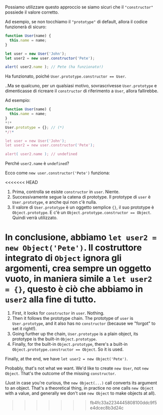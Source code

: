 Possiamo utilizzare questo approccio se siamo sicuri che il `"constructor"` possiede il valore corretto.

Ad esempio, se non tocchiamo il `"prototype"` di default, allora il codice funzionerà di sicuro:

```js run
function User(name) {
  this.name = name;
}

let user = new User('John');
let user2 = new user.constructor('Pete');

alert( user2.name ); // Pete (ha funzionato!)
```

Ha funzionato, poiché `User.prototype.constructor == User`.

..Ma se qualcuno, per un qualsiasi motivo, sovrascrivesse `User.prototype` e dimenticasse di ricreare il `constructor` di riferimento a `User`,  allora fallirebbe.

Ad esempio:

```js run
function User(name) {
  this.name = name;
}
*!*
User.prototype = {}; // (*)
*/!*

let user = new User('John');
let user2 = new user.constructor('Pete');

alert( user2.name ); // undefined
```

Perché `user2.name` è `undefined`?

Ecco come `new user.constructor('Pete')` funziona:

<<<<<<< HEAD
1. Prima, controlla se esiste `constructor` in `user`. Niente.
2. Successivamente segue la catena di prototype. Il prototype di `user` è `User.prototype`, e anche qui non c'è nulla.
3. Il valore di `User.prototype` è un oggetto semplice `{}`, il suo prototype è `Object.prototype`. E c'è un `Object.prototype.constructor == Object`. Quindi verrà utilizzato.

In conclusione, abbiamo `let user2 = new Object('Pete')`. Il costruttore integrato di `Object` ignora gli argomenti, crea sempre un oggetto vuoto, in maniera simile a `let user2 = {}`, questo è ciò che abbiamo in `user2` alla fine di tutto.
=======
1. First, it looks for `constructor` in `user`. Nothing.
2. Then it follows the prototype chain. The prototype of `user` is `User.prototype`, and it also has no `constructor` (because we "forgot" to set it right!).
3. Going further up the chain, `User.prototype` is a plain object, its prototype is the built-in `Object.prototype`. 
4. Finally, for the built-in `Object.prototype`, there's a built-in `Object.prototype.constructor == Object`. So it is used.

Finally, at the end, we have `let user2 = new Object('Pete')`. 

Probably, that's not what we want. We'd like to create `new User`, not `new Object`. That's the outcome of the missing `constructor`.

(Just in case you're curious, the `new Object(...)` call converts its argument to an object. That's a theoretical thing, in practice no one calls `new Object` with a value, and generally we don't use `new Object` to make objects at all).
>>>>>>> fb4fc33a2234445808100ddc9f5e4dcec8b3d24c

